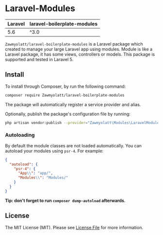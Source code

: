 # Laravel-Modules
| **Laravel**  |  **laravel-boilerplate-modules** |
|---|---|
| 5.6  | ^3.0  |

`Zawmyolatt/laravel-boilerplate-modules` is a Laravel package which created to manage your large Laravel app using modules. Module is like a Laravel package, it has some views, controllers or models. This package is supported and tested in Laravel 5.

## Install

To install through Composer, by run the following command:

``` bash
composer require Zawmyolatt/laravel-boilerplate-modules
```

The package will automatically register a service provider and alias.

Optionally, publish the package's configuration file by running:

``` bash
php artisan vendor:publish --provider="Zawmyolatt\Modules\LaravelModulesServiceProvider"
```

### Autoloading

By default the module classes are not loaded automatically. You can autoload your modules using `psr-4`. For example:

``` json
{
  "autoload": {
    "psr-4": {
      "App\\": "app/",
      "Modules\\": "Modules/"
    }
  }
}
```

**Tip: don't forget to run `composer dump-autoload` afterwards.**

## License

The MIT License (MIT). Please see [License File](LICENSE.md) for more information.
